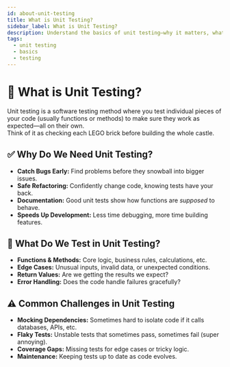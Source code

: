 ```yaml
---
id: about-unit-testing
title: What is Unit Testing?
sidebar_label: What is Unit Testing?
description: Understand the basics of unit testing—why it matters, what we test, and common challenges.
tags:
  - unit testing
  - basics
  - testing
---
```


# 🧩 What is Unit Testing?

Unit testing is a software testing method where you test individual pieces of your code (usually functions or methods) to make sure they work as expected—all on their own.  
Think of it as checking each LEGO brick before building the whole castle.

## ✅ Why Do We Need Unit Testing?

- **Catch Bugs Early:** Find problems before they snowball into bigger issues.
- **Safe Refactoring:** Confidently change code, knowing tests have your back.
- **Documentation:** Good unit tests show how functions are _supposed_ to behave.
- **Speeds Up Development:** Less time debugging, more time building features.

## 🧪 What Do We Test in Unit Testing?

- **Functions & Methods:** Core logic, business rules, calculations, etc.
- **Edge Cases:** Unusual inputs, invalid data, or unexpected conditions.
- **Return Values:** Are we getting the results we expect?
- **Error Handling:** Does the code handle failures gracefully?

## ⚠️ Common Challenges in Unit Testing

- **Mocking Dependencies:** Sometimes hard to isolate code if it calls databases, APIs, etc.
- **Flaky Tests:** Unstable tests that sometimes pass, sometimes fail (super annoying).
- **Coverage Gaps:** Missing tests for edge cases or tricky logic.
- **Maintenance:** Keeping tests up to date as code evolves.
